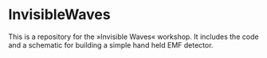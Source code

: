 # InvisibleWaves

This is a repository for the »Invisible Waves« workshop.
It includes the code and a schematic for building a simple hand held EMF detector.
